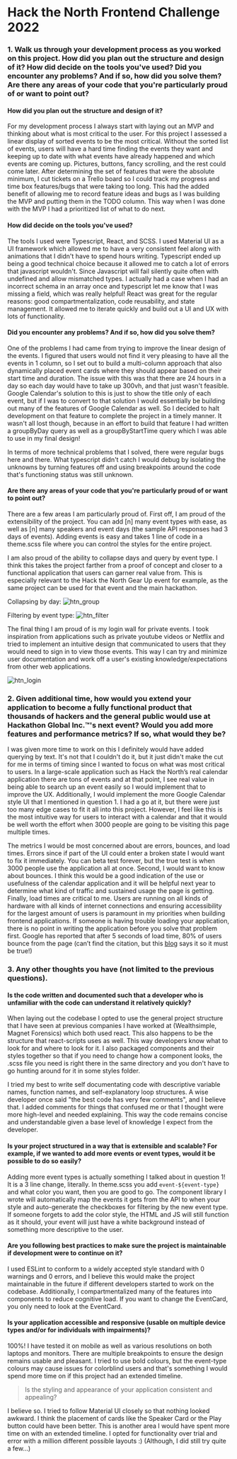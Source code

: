# Hack the North Frontend Challenge 2022

### 1. Walk us through your development process as you worked on this project. How did you plan out the structure and design of it? How did decide on the tools you've used? Did you encounter any problems? And if so, how did you solve them? Are there any areas of your code that you're particularly proud of or want to point out?

#### How did you plan out the structure and design of it?


For my development process I always start with laying out an MVP and thinking about what is most critical to the user. For this project I assessed a linear display of sorted events to be the most critical. Without the sorted list of events, users will have a hard time finding the events they want and keeping up to date with what events have already happened and which events are coming up. Pictures, buttons, fancy scrolling, and the rest could come later.
After determining the set of features that were the absolute minimum, I cut tickets on a Trello board so I could track my progress and time box features/bugs that were taking too long. This had the added benefit of allowing me to record feature ideas and bugs as I was building the MVP and putting them in the TODO column. This way when I was done with the MVP I had a prioritized list of what to do next.

#### How did decide on the tools you've used? 

The tools I used were Typescript, React, and SCSS. I used Material UI as a UI framework which allowed me to have a very consistent feel along with animations that I didn't have to spend hours writing. Typescript ended up being a good technical choice because it allowed me to catch a lot of errors that javascript wouldn't. Since Javascript will fail silently quite often with undefined and allow mismatched types. I actually had a case when I had an incorrect schema in an array once and typescript let me know that I was missing a field, which was really helpful! React was great for the regular reasons: good compartmentalization, code reusability, and state management. It allowed me to iterate quickly and build out a UI and UX with lots of functionality.

#### Did you encounter any problems? And if so, how did you solve them?

One of the problems I had came from trying to improve the linear design of the events. I figured that users would not find it very pleasing to have all the events in 1 column, so I set out to build a multi-column approach that also dynamically placed event cards where they should appear based on their start time and duration. The issue with this was that there are 24 hours in a day so each day would have to take up 300vh, and that just wasn't feasible. Google Calendar's solution to this is just to show the title only of each event, but if I was to convert to that solution I would essentially be building out many of the features of Google Calendar as well. So I decided to halt development on that feature to complete the project in a timely manner. It wasn't all lost though, because in an effort to build that feature I had written a groupByDay query as well as a groupByStartTime query which I was able to use in my final design! 

In terms of more technical problems that I solved, there were regular bugs here and there. What typescript didn't catch I would debug by isolating the unknowns by turning features off and using breakpoints around the code that's functioning status was still unknown.

#### Are there any areas of your code that you're particularly proud of or want to point out?

There are a few areas I am particularly proud of. First off, I am proud of the extensibility of the project. You can add [n] many event types with ease, as well as [n] many speakers and event days (the sample API responses had 3 days of events). Adding events is easy and takes 1 line of code in a theme.scss file where you can control the styles for the entire project.

<GIF>
 
I am also proud of the ability to collapse days and query by event type. I think this takes the project farther from a proof of concept and closer to a functional application that users can garner real value from. This is especially relevant to the Hack the North Gear Up event for example, as the same project can be used for that event and the main hackathon.
 
 Collapsing by day:
![htn_group](https://user-images.githubusercontent.com/15067287/154404632-77a0916c-e87f-46da-ac26-7b89299cece7.gif)

Filtering by event type:
![htn_filter](https://user-images.githubusercontent.com/15067287/154404665-31079439-d679-4ef9-8418-f3973ec6045a.gif)

 
The final thing I am proud of is my login wall for private events. I took inspiration from applications such as private youtube videos or Netflix and tried to implement an intuitive design that communicated to users that they would need to sign in to view those events. This way I can try and minimize user documentation and work off a user's existing knowledge/expectations from other web applications.
 
![htn_login](https://user-images.githubusercontent.com/15067287/154404453-736fb96a-244e-4598-92eb-7dd167688667.gif)


### 2. Given additional time, how would you extend your application to become a fully functional product that thousands of hackers and the general public would use at Hackathon Global Inc.™'s next event? Would you add more features and performance metrics? If so, what would they be?

 I was given more time to work on this I definitely would have added querying by text. It's not that I couldn't do it, but it just didn't make the cut for me in terms of timing since I wanted to focus on what was most critical to users. In a large-scale application such as Hack the North’s real calendar application there are tons of events and at that point, I see real value in being able to search up an event easily so I would implement that to improve the UX. Additionally, I would implement the more Google Calendar style UI that I mentioned in question 1. I had a go at it, but there were just too many edge cases to fit it all into this project. However, I feel like this is the most intuitive way for users to interact with a calendar and that it would be well worth the effort when 3000 people are going to be visiting this page multiple times. 

The metrics I would be most concerned about are errors, bounces, and load times. Errors since if part of the UI could enter a broken state I would want to fix it immediately. You can beta test forever, but the true test is when 3000 people use the application all at once. Second, I would want to know about bounces. I think this would be a good indication of the use or usefulness of the calendar application and it will be helpful next year to determine what kind of traffic and sustained usage the page is getting. Finally, load times are critical to me. Users are running on all kinds of hardware with all kinds of internet connections and ensuring accessibility for the largest amount of users is paramount in my priorities when building frontend applications. If someone is having trouble loading your application, there is no point in writing the application before you solve that problem first. Google has reported that after 5 seconds of load time, 80% of users bounce from the page (can’t find the citation, but this [blog](https://www.websitebuilderexpert.com/building-websites/website-load-time-statistics/#:~:text=Google's%20research%20showed%20that%20the,a%20bounce%20increases%20to%20123%25) says it so it must be true!)

### 3. Any other thoughts you have (not limited to the previous questions).

#### Is the code written and documented such that a developer who is unfamiliar with the code can understand it relatively quickly?


When laying out the codebase I opted to use the general project structure that I have seen at previous companies I have worked at (Wealthsimple, Magnet Forensics) which both used react. This also happens to be the structure that react-scripts uses as well. This way developers know what to look for and where to look for it. I also packaged components and their styles together so that if you need to change how a component looks, the .scss file you need is right there in the same directory and you don't have to go hunting around for it in some styles folder.

I tried my best to write self documentating code with descriptive variable names, function names, and self-explanatory loop structures. A wise developer once said "the best code has very few comments", and I believe that. I added comments for things that confused me or that I thought were more high-level and needed explaining. This way the code remains concise and understandable given a base level of knowledge I expect from the developer.


#### Is your project structured in a way that is extensible and scalable? For example, if we wanted to add more events or event types, would it be possible to do so easily?

 Adding more event types is actually something I talked about in question 1! It is a 3 line change, literally. In theme.scss you add `event-${event-type}` and what color you want, then you are good to go. The component library I wrote will automatically map the events it gets from the API to when your style and auto-generate the checkboxes for filtering by the new event type. If someone forgets to add the color style, the HTML and JS will still function as it should, your event will just have a white background instead of something more descriptive to the user.

#### Are you following best practices to make sure the project is maintainable if development were to continue on it?

I used ESLint to conform to a widely accepted style standard with 0 warnings and 0 errors, and I believe this would make the project maintainable in the future if different developers started to work on the codebase. Additionally, I compartmentalized many of the features into components to reduce cognitive load. If you want to change the EventCard, you only need to look at the EventCard.

#### Is your application accessible and responsive (usable on multiple device types and/or for individuals with impairments)?

100%! I have tested it on mobile as well as various resolutions on both laptops and monitors. There are multiple breakpoints to ensure the design remains usable and pleasant. I tried to use bold colours, but the event-type colours may cause issues for colorblind users and that's something I would spend more time on if this project had an extended timeline.

> Is the styling and appearance of your application consistent and appealing?

I believe so. I tried to follow Material UI closely so that nothing looked awkward. I think the placement of cards like the Speaker Card or the Play button could have been better. This is another area I would have spent more time on with an extended timeline. I opted for functionality over trial and error with a million different possible layouts :) (Although, I did still try quite a few…)

